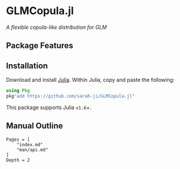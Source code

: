 # GLMCopula.jl 

*A flexible copula-like distribution for GLM*

## Package Features

## Installation

Download and install [Julia](https://julialang.org/downloads/). Within Julia, copy and paste the following: 
```julia
using Pkg
pkg"add https://github.com/sarah-ji/GLMCopula.jl"
```
This package supports Julia `v1.6`+.

## Manual Outline

```@contents
Pages = [
    "index.md"
    "man/api.md"
]
Depth = 2
```
